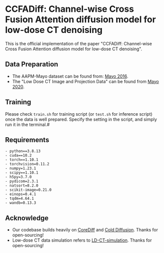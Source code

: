 # CCFADiff: Channel-wise Cross Fusion Attention diffusion model for low-dose CT denoising

This is the official implementation of the paper "CCFADiff: Channel-wise Cross Fusion Attention diffusion model for low-dose CT denoising". 
## Data Preparation

- The AAPM-Mayo dataset can be found from: [Mayo 2016](https://ctcicblog.mayo.edu/2016-low-dose-ct-grand-challenge/). 
- The "Low Dose CT Image and Projection Data" can be found from [Mayo 2020](https://wiki.cancerimagingarchive.net/pages/viewpage.action?pageId=52758026#527580262a84e4aa87794b6583c78dccf041269f).

## Training

Please check `train.sh` for training script (or `test.sh` for inference script) once the data is well prepared. Specify the setting in the script, and simply run it in the terminal.# 

## Requirements

```
- python==3.8.13
- cuda==10.2
- torch==1.10.1
- torchvision=0.11.2
- numpy=1.23.1
- scipy==1.10.1
- h5py=3.7.0
- pydicom=2.3.1
- natsort=8.2.0
- scikit-image=0.21.0
- einops=0.4.1
- tqdm=4.64.1
- wandb=0.13.3
```

## Acknowledge

- Our codebase builds heavily on [CoreDiff](https://github.com/qgao21/CoreDiff) and [Cold Diffusion](https://github.com/arpitbansal297/Cold-Diffusion-Models). Thanks for open-sourcing!
- Low-dose CT data simulation refers to [LD-CT-simulation](https://github.com/smuzd/LD-CT-simulation). Thanks for open-sourcing!
  
